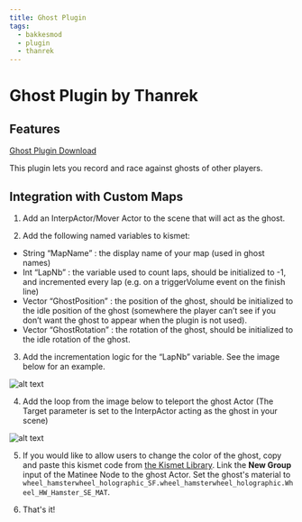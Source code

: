 ```yaml
---
title: Ghost Plugin
tags:
  - bakkesmod
  - plugin
  - thanrek
---
```


# Ghost Plugin by Thanrek

## Features

[Ghost Plugin Download](https://bakkesplugins.com/plugins/view/174)

This plugin lets you record and race against ghosts of other players.

## Integration with Custom Maps

1. Add an InterpActor/Mover Actor to the scene that will act as the ghost.

2. Add the following named variables to kismet:
* String “MapName” : the display name of your map (used in ghost names)
* Int “LapNb” : the variable used to count laps, should be initialized to -1, and incremented every lap (e.g. on a triggerVolume event on the finish line)
* Vector “GhostPosition” : the position of the ghost, should be initialized to the idle position of the ghost (somewhere the player can’t see if you don’t want the ghost to appear when the plugin is not used).
* Vector “GhostRotation” : the rotation of the ghost, should be initialized to the idle rotation of the ghost.

3. Add the incrementation logic for the “LapNb” variable. See the image below for an example.

![alt text](~@images/misc/ghostplugin_1.png "LapNb")

4. Add the loop from the image below to teleport the ghost Actor (The Target parameter is set to the InterpActor acting as the ghost in your scene)

![alt text](~@images/misc/ghostplugin_2.png "Teleportation is fun")

5. If you would like to allow users to change the color of the ghost, copy and paste this kismet code from [the Kismet Library](https://github.com/RocketLeagueMapmaking/Kismet/blob/master/plugins/thanrek_ghostplugin_ghostColor.txt). Link the **New Group** input of the Matinee Node to the ghost Actor. Set the ghost's material to `wheel_hamsterwheel_holographic_SF.wheel_hamsterwheel_holographic.Wheel_HW_Hamster_SE_MAT`.

6. That's it!